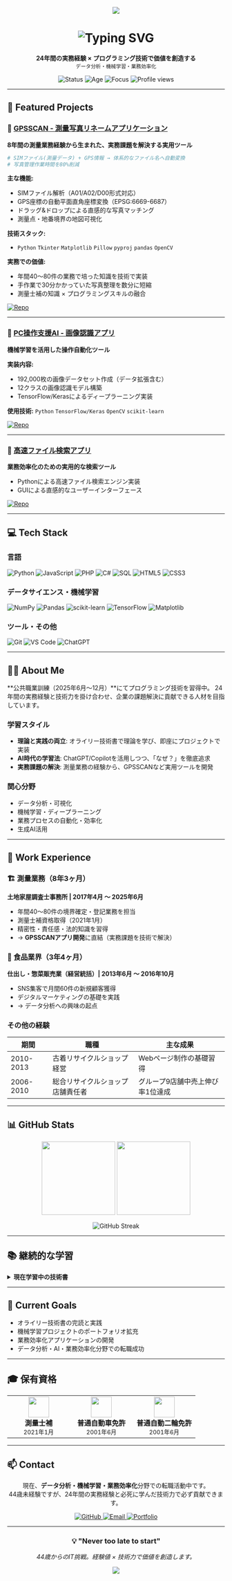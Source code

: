 <p align="center">
  <img src="https://capsule-render.vercel.app/api?type=waving&color=0:2E9EF7,100:00A67E&height=120&section=header&text=IT%20Challenge%20from%2044!&fontSize=40&fontAlignY=40"/>
</p>

<h1 align="center">
  <img src="https://readme-typing-svg.herokuapp.com?font=Fira+Code&size=32&duration=2800&pause=2000&color=2E9EF7&center=true&vCenter=true&width=940&lines=Hi+%F0%9F%91%8B+I'm+Daisuke+Ikeda;44%E6%AD%B3%E3%81%8B%E3%82%89IT%E6%A5%AD%E7%95%8C%E3%81%AB%E6%8C%91%E6%88%A6%E4%B8%AD" alt="Typing SVG" />
</h1>

<p align="center">
  <b>24年間の実務経験 × プログラミング技術で価値を創造する</b><br>
  <sub>データ分析・機械学習・業務効率化</sub>
</p>

<p align="center">
  <img src="https://img.shields.io/badge/%F0%9F%9F%A2%20Status-Seeking%20Job%20Opportunities-success?style=for-the-badge" alt="Status"/>
  <img src="https://img.shields.io/badge/Age-44-blue?style=for-the-badge" alt="Age"/>
  <img src="https://img.shields.io/badge/Focus-Data%20Analysis%20%7C%20ML%20%7C%20Automation-orange?style=for-the-badge" alt="Focus"/>
  <img src="https://komarev.com/ghpvc/?username=D1424-da&color=blueviolet&style=for-the-badge" alt="Profile views"/>
</p>

---

## 🚀 Featured Projects

### 📍 [GPSSCAN - 測量写真リネームアプリケーション](https://github.com/D1424-da/GPSSCAN)

**8年間の測量業務経験から生まれた、実務課題を解決する実用ツール**

```python
# SIMファイル(測量データ) + GPS情報 → 体系的なファイル名へ自動変換
# 写真管理作業時間を80%削減
```

**主な機能:**
- SIMファイル解析（A01/A02/D00形式対応）
- GPS座標の自動平面直角座標変換（EPSG:6669-6687）
- ドラッグ&ドロップによる直感的な写真マッチング
- 測量点・地番境界の地図可視化

**技術スタック:**
- `Python` `Tkinter` `Matplotlib` `Pillow` `pyproj` `pandas` `OpenCV`

**実務での価値:**
- 年間40〜80件の業務で培った知識を技術で実装
- 手作業で30分かかっていた写真整理を数分に短縮
- 測量士補の知識 × プログラミングスキルの融合

[![Repo](https://img.shields.io/badge/View%20Repository-181717?style=for-the-badge&logo=github)](https://github.com/D1424-da/GPSSCAN)

---

### 🤖 [PC操作支援AI - 画像認識アプリ](https://github.com/D1424-da/AI)

**機械学習を活用した操作自動化ツール**

**実装内容:**
- 192,000枚の画像データセット作成（データ拡張含む）
- 12クラスの画像認識モデル構築
- TensorFlow/Kerasによるディープラーニング実装

**使用技術:** `Python` `TensorFlow/Keras` `OpenCV` `scikit-learn`

[![Repo](https://img.shields.io/badge/View%20Repository-181717?style=for-the-badge&logo=github)](https://github.com/D1424-da/AI)

---

### 📁 [高速ファイル検索アプリ](https://github.com/D1424-da/file-search-app)

**業務効率化のための実用的な検索ツール**

- Pythonによる高速ファイル検索エンジン実装
- GUIによる直感的なユーザーインターフェース

[![Repo](https://img.shields.io/badge/View%20Repository-181717?style=for-the-badge&logo=github)](https://github.com/D1424-da/file-search-app)

---

## 💻 Tech Stack

### 言語
![Python](https://img.shields.io/badge/Python-3776AB?style=for-the-badge&logo=python&logoColor=white)
![JavaScript](https://img.shields.io/badge/JavaScript-F7DF1E?style=for-the-badge&logo=javascript&logoColor=black)
![PHP](https://img.shields.io/badge/PHP-777BB4?style=for-the-badge&logo=php&logoColor=white)
![C#](https://img.shields.io/badge/C%23-239120?style=for-the-badge&logo=c-sharp&logoColor=white)
![SQL](https://img.shields.io/badge/SQL-4479A1?style=for-the-badge&logo=mysql&logoColor=white)
![HTML5](https://img.shields.io/badge/HTML5-E34F26?style=for-the-badge&logo=html5&logoColor=white)
![CSS3](https://img.shields.io/badge/CSS3-1572B6?style=for-the-badge&logo=css3&logoColor=white)

### データサイエンス・機械学習
![NumPy](https://img.shields.io/badge/NumPy-013243?style=for-the-badge&logo=numpy&logoColor=white)
![Pandas](https://img.shields.io/badge/Pandas-150458?style=for-the-badge&logo=pandas&logoColor=white)
![scikit-learn](https://img.shields.io/badge/scikit--learn-F7931E?style=for-the-badge&logo=scikit-learn&logoColor=white)
![TensorFlow](https://img.shields.io/badge/TensorFlow-FF6F00?style=for-the-badge&logo=tensorflow&logoColor=white)
![Matplotlib](https://img.shields.io/badge/Matplotlib-11557c?style=for-the-badge&logo=python&logoColor=white)

### ツール・その他
![Git](https://img.shields.io/badge/Git-F05032?style=for-the-badge&logo=git&logoColor=white)
![VS Code](https://img.shields.io/badge/VS%20Code-007ACC?style=for-the-badge&logo=visual-studio-code&logoColor=white)
![ChatGPT](https://img.shields.io/badge/ChatGPT-00A67E?style=for-the-badge&logo=openai&logoColor=white)

---

## 👨‍💻 About Me

**公共職業訓練（2025年6月〜12月）**にてプログラミング技術を習得中。
24年間の実務経験と技術力を掛け合わせ、企業の課題解決に貢献できる人材を目指しています。

### 学習スタイル

- **理論と実践の両立**: オライリー技術書で理論を学び、即座にプロジェクトで実装
- **AI時代の学習法**: ChatGPT/Copilotを活用しつつ、「なぜ？」を徹底追求
- **実務課題の解決**: 測量業務の経験から、GPSSCANなど実用ツールを開発

### 関心分野

- データ分析・可視化
- 機械学習・ディープラーニング
- 業務プロセスの自動化・効率化
- 生成AI活用

---

## 💼 Work Experience

### 🏗️ 測量業務（8年3ヶ月）
**土地家屋調査士事務所 | 2017年4月 〜 2025年6月**

- 年間40〜80件の境界確定・登記業務を担当
- 測量士補資格取得（2021年1月）
- 精密性・責任感・法的知識を習得
- → **GPSSCANアプリ開発**に直結（実務課題を技術で解決）

### 🍱 食品業界（3年4ヶ月）
**仕出し・惣菜販売業（経営統括）| 2013年6月 〜 2016年10月**

- SNS集客で月間60件の新規顧客獲得
- デジタルマーケティングの基礎を実践
- → データ分析への興味の起点

### その他の経験

| 期間 | 職種 | 主な成果 |
|------|------|----------|
| 2010-2013 | 古着リサイクルショップ経営 | Webページ制作の基礎習得 |
| 2006-2010 | 総合リサイクルショップ店舗責任者 | グループ9店舗中売上伸び率1位達成 |

---

## 📊 GitHub Stats

<p align="center">
  <img height="170em" src="https://github-readme-stats.vercel.app/api?username=D1424-da&show_icons=true&theme=tokyonight&include_all_commits=true&count_private=true"/>
  <img height="170em" src="https://github-readme-stats.vercel.app/api/top-langs/?username=D1424-da&layout=compact&langs_count=8&theme=tokyonight"/>
</p>

<p align="center">
  <img src="https://github-readme-streak-stats.herokuapp.com/?user=D1424-da&theme=tokyonight" alt="GitHub Streak"/>
</p>

---

## 📚 継続的な学習

<details>
<summary><b>現在学習中の技術書</b></summary>

### オライリー技術書（4冊）
- 入門 Python 3
- Pythonではじめる機械学習
- 退屈なことはPythonにやらせよう
- ゼロから作るDeep Learning

### 入門書（12冊）
**完読済み（9冊）:**
- Python 1年生 / 2年生（スクレイピング・データ分析）/ 3年生（機械学習・ディープラーニング）
- データサイエンス 1年生、SQL 1年生、JavaScript 1年生
- ChatGPTプログラミング 1年生

**学習中（3冊）:**
- Java 1年生、Python 2年生 アプリ開発、AWS 1年生

**学習方針**: 理論だけでなく、学んだ知識を即座にプロジェクトで実装

</details>

---

## 🎯 Current Goals

- オライリー技術書の完読と実践
- 機械学習プロジェクトのポートフォリオ拡充
- 業務効率化アプリケーションの開発
- データ分析・AI・業務効率化分野での転職成功

---

## 🎓 保有資格

<table>
  <tr>
    <td align="center" width="33%">
      <img src="https://img.icons8.com/color/96/000000/survey.png" width="48"/>
      <br><b>測量士補</b>
      <br><sub>2021年1月</sub>
    </td>
    <td align="center" width="33%">
      <img src="https://img.icons8.com/color/96/000000/car.png" width="48"/>
      <br><b>普通自動車免許</b>
      <br><sub>2001年6月</sub>
    </td>
    <td align="center" width="33%">
      <img src="https://img.icons8.com/color/96/000000/motorcycle.png" width="48"/>
      <br><b>普通自動二輪免許</b>
      <br><sub>2001年6月</sub>
    </td>
  </tr>
</table>

---

## 📫 Contact

<p align="center">
  現在、<b>データ分析・機械学習・業務効率化</b>分野での転職活動中です。<br>
  44歳未経験ですが、24年間の実務経験と必死に学んだ技術力で必ず貢献できます。
</p>

<p align="center">
  <a href="https://github.com/D1424-da">
    <img src="https://img.shields.io/badge/GitHub-181717?style=for-the-badge&logo=github&logoColor=white" alt="GitHub"/>
  </a>
  <a href="mailto:d.i.a.0101@gmail.com">
    <img src="https://img.shields.io/badge/Email-D14836?style=for-the-badge&logo=gmail&logoColor=white" alt="Email"/>
  </a>
  <a href="https://D1424-da.github.io/profile-page/">
    <img src="https://img.shields.io/badge/Portfolio-4285F4?style=for-the-badge&logo=google-chrome&logoColor=white" alt="Portfolio"/>
  </a>
</p>

---

<div align="center">
  <h3>💡 "Never too late to start"</h3>
  <p>
    <em>44歳からのIT挑戦。経験値 × 技術力で価値を創造します。</em>
  </p>
</div>

<p align="center">
  <img src="https://capsule-render.vercel.app/api?type=waving&color=gradient&height=100&section=footer"/>
</p>